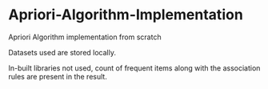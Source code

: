 # Apriori-Algorithm-Implementation
Apriori Algorithm implementation from scratch 

Datasets used are stored locally.

In-built libraries not used, count of frequent items along with the association rules are present in the result.
